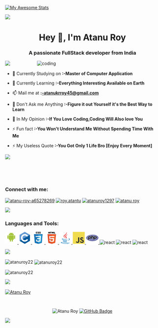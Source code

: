 <!-- <h2 align="center"> ❤ Banner </h2> -->
<!--![logo](https://github.com/atanuroy22/atanuroy22/blob/main/Banner.png)-->
[![My Awesome Stats](https://awesome-github-stats.azurewebsites.net/user-stats/atanuroy22?cardType=github&theme=github-dark&preferLogin=false)](https://git.io/awesome-stats-card)
<!--[![My Awesome Stats](https://awesome-github-stats.azurewebsites.net/user-stats/atanuroy22?cardType=level-alternate&theme=github-dark&preferLogin=false)](https://git.io/awesome-stats-card)-->
<img src="https://user-images.githubusercontent.com/73097560/115834477-dbab4500-a447-11eb-908a-139a6edaec5c.gif">
<!-- <h2 align="center"> ❤ Heading </h2> -->
<h1 align="center">Hey 👋, I'm Atanu Roy</h1>
<h3 align="center">A passionate FullStack developer from India</h3>

<img src="https://user-images.githubusercontent.com/73097560/115834477-dbab4500-a447-11eb-908a-139a6edaec5c.gif">
<!-- <h2 align="center"> ❤ Moving Gif</h2> -->

<img align="right" alt="coding" width="400" src="https://user-images.githubusercontent.com/55389276/140866485-8fb1c876-9a8f-4d6a-98dc-08c4981eaf70.gif">

<!-- <h2 align="center"> ❤ Profile Visit(Currently Disabled)</h2> -->
<!--<p align="left"> <img src="https://komarev.com/ghpvc/?username=atanuroy22&label=Profile%20views&color=0e75b6&style=flat" alt="atanuroy22" /> </p>
<p align="left"> <a href="https://twitter.com/" target="blank"><img src="https://img.shields.io/twitter/follow/?logo=twitter&style=for-the-badge" alt="" /></a> </p>
-->
<!-- <h2 align="center"> ❤ Description </h2> -->

- 🔭 Currently Studying on **:-Master of Computer Application**

- 🌱 Currently Learning **:-Everything Interesting Available on Earth**

- 📫 Mail me at **:-atanukrroy45@gmail.com**

- 💬 Don't Ask me Anything **:-Figure it out Yourself it's the Best Way to Learn**

- 🌱 In My Opinion **:-If You Love Coding,Coding Will Also love You**

- ⚡ Fun fact **:-You Won't Understand Me Without Spending Time With Me**

- ⚡ My Useless Quote **:-You Got Only 1 Life Bro [Enjoy Every Moment]**

<img src="https://user-images.githubusercontent.com/73097560/115834477-dbab4500-a447-11eb-908a-139a6edaec5c.gif">

<!-- <h2 align="center"> ❤ Copy/paste </h2> -->
<!--
**atanuroy22/atanuroy22** is a ✨ _special_ ✨ repository because its `README.md` (this file) appears on your GitHub profile.

<p align="center" ><img src=th30ne.svg ></p>
<p align="center" ><img src=pc.svg ></p>
<p align="right" ><img src=timer.svg ></p>

-->

<p align="center">
<picture>
  <source media="(prefers-color-scheme: dark)" srcset="th30ne.svg">
  <source media="(prefers-color-scheme: light)" srcset="darkmode.svg">
  <img  src="./blank.svg">
</picture>
</p>


<p align="center">
<picture>
<source media="(prefers-color-scheme: dark)" align="center" srcset="pkc.svg">
<source media="(prefers-color-scheme: light)" srcset="blank.svg">
<img  src="./blank.svg">
</picture>
</p>


<!-- <p align="right">
<picture>
<source align="right" media="(prefers-color-scheme: dark)" srcset="timer.svg">
<source media="(prefers-color-scheme: light)" srcset="blank.svg">
<img  src="./blank.svg">
</picture>
</p>-->

<!-- <h2 align="center"> ❤ Contact Me With Icon </h2> -->
<h3 align="left">Connect with me:</h3>
<p align="left">
<a href="https://linkedin.com/in/atanu-roy-a65278269" target="blank"><img align="center" src="https://raw.githubusercontent.com/rahuldkjain/github-profile-readme-generator/master/src/images/icons/Social/linked-in-alt.svg" alt="atanu-roy-a65278269" height="30" width="40" /></a>
<a href="https://fb.com/roy.atantu" target="blank"><img align="center" src="https://raw.githubusercontent.com/rahuldkjain/github-profile-readme-generator/master/src/images/icons/Social/facebook.svg" alt="roy.atantu" height="30" width="40" /></a>
<a href="https://instagram.com/atanu_roy_22" target="blank"><img align="center" src="https://raw.githubusercontent.com/rahuldkjain/github-profile-readme-generator/master/src/images/icons/Social/instagram.svg" alt="atanuroy1297" height="30" width="40" /></a>
  <a href="https://wa.me/919564866051" target="blank"><img align="center" src="https://raw.githubusercontent.com/rahuldkjain/github-profile-readme-generator/master/src/images/icons/Social/whatsapp.svg" alt="atanu roy" height="30" width="40" /></a>
</p>
<img src="https://user-images.githubusercontent.com/73097560/115834477-dbab4500-a447-11eb-908a-139a6edaec5c.gif">
<!-- <h2 align="center"> ❤ Language Icon </h2> -->

<h3 align="left">Languages and Tools:</h3>
<p align="left"> <a href="https://developer.android.com" target="_blank" rel="noreferrer"> <img src="https://raw.githubusercontent.com/devicons/devicon/master/icons/android/android-original-wordmark.svg" alt="android" width="40" height="40"/> </a> <a href="https://www.cprogramming.com/" target="_blank" rel="noreferrer"> <img src="https://raw.githubusercontent.com/devicons/devicon/master/icons/c/c-original.svg" alt="c" width="40" height="40"/> </a> <a href="https://www.w3schools.com/css/" target="_blank" rel="noreferrer"> <img src="https://raw.githubusercontent.com/devicons/devicon/master/icons/css3/css3-original-wordmark.svg" alt="css3" width="40" height="40"/> </a> <a href="https://www.w3.org/html/" target="_blank" rel="noreferrer"> <img src="https://raw.githubusercontent.com/devicons/devicon/master/icons/html5/html5-original-wordmark.svg" alt="html5" width="40" height="40"/> </a> <a href="https://www.java.com" target="_blank" rel="noreferrer"> <img src="https://raw.githubusercontent.com/devicons/devicon/master/icons/java/java-original.svg" alt="java" width="40" height="40"/> </a> <a href="https://developer.mozilla.org/en-US/docs/Web/JavaScript" target="_blank" rel="noreferrer"> <img src="https://raw.githubusercontent.com/devicons/devicon/master/icons/javascript/javascript-original.svg" alt="javascript" width="40" height="40"/> </a> <a href="https://www.php.net" target="_blank" rel="noreferrer"> <img src="https://raw.githubusercontent.com/devicons/devicon/master/icons/php/php-original.svg" alt="php" width="40" height="40"/> </a>
<img src="https://cdn.jsdelivr.net/gh/devicons/devicon/icons/python/python-original.svg" alt="react" width="40" height="40"/> </a>  <img src="https://cdn.jsdelivr.net/gh/devicons/devicon/icons/oracle/oracle-original.svg" alt="react" width="40" height="40"/>
<img src="https://cdn.jsdelivr.net/gh/devicons/devicon/icons/vscode/vscode-original.svg" alt="react" width="40" height="40"/></p>
<img src="https://user-images.githubusercontent.com/73097560/115834477-dbab4500-a447-11eb-908a-139a6edaec5c.gif">

<!-- <h2 align="center"> ❤ Most Used language </h2> -->
<p><img align="left" src="https://github-readme-stats.vercel.app/api/top-langs?username=atanuroy22&show_icons=true&locale=en&layout=compact" alt="atanuroy22" /></p>
<!-- <h2 align="center"> ❤ Github Stats </h2> -->
<p>&nbsp;<img align="center" src="https://github-readme-stats.vercel.app/api?username=atanuroy22&show_icons=true&locale=en" alt="atanuroy22" /></p>
<!-- <h2 align="center"> ❤ Contribution,Streaks,Longest Streak </h2> -->
<p><img align="center" src="https://github-readme-streak-stats.herokuapp.com/?user=atanuroy22&" alt="atanuroy22" /></p>
<img src="https://user-images.githubusercontent.com/73097560/115834477-dbab4500-a447-11eb-908a-139a6edaec5c.gif">

<!-- <h2 align="center"> ❤ Graph </h2> -->
<a href="https://github.com/atanuroy22"><img alt="Atanu Roy" src="https://github-readme-activity-graph.cyclic.app/graph?username=atanuroy22&bg_color=000000&color=ae9f37&line=578e62&point=137000&area=true&hide_border=true" /></a>

<!-- <h2 align="center"> ❤ Views and Followers </h2> -->
<br/>
<p align="center"> <img src="https://komarev.com/ghpvc/?username=atanuroy22&label=Profile%20views&color=19b40e&style=flat-square" alt="Atanu Roy" /> 
<a href="https://github.com/atanuroy22?tab=followers"><img src="https://img.shields.io/github/followers/atanuroy22?label=Followers&style=social" alt="GitHub Badge"></a></p>
<img src="https://user-images.githubusercontent.com/73097560/115834477-dbab4500-a447-11eb-908a-139a6edaec5c.gif">
